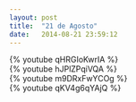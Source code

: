 ```yaml
---
layout: post
title:  "21 de Agosto"
date:   2014-08-21 23:59:12
---
```


<div id="dilma" class="bt-video-container">{% youtube qHRGIoKwrIA %}</div>
<div id="marina" class="bt-video-container">{% youtube hJPlZPqiVQA %}</div>
<div id="aecio" class="bt-video-container">{% youtube m9DRxFwYCOg %}</div>
<div id="luciana" class="bt-video-container">{% youtube qKV4g6qYAjQ %}</div>
